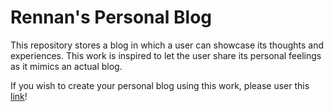 # Rennan's Personal Blog

This repository stores a blog in which a user can showcase its thoughts and experiences. This work is inspired to let the user share its personal feelings as it mimics an actual blog.

If you wish to create your personal blog using this work, please user this [link](https://rennancruz.github.io/rennan-blog/index.html)!
